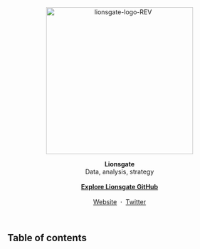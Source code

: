 <div align="center">
  <a href="/">
    <img src="https://user-images.githubusercontent.com/1711854/192616966-6e06241f-5e9d-47a6-9caa-6c77529cfd72.png" width=330 alt="lionsgate-logo-REV">
  </a>
  <br/>
  <p align="center">
      <strong>Lionsgate</strong>
    <br/>
      Data, analysis, strategy
    <br/>
    <br/>
      <a href="https://github.com/lionsgategrp"><strong>Explore Lionsgate GitHub</strong></a>
    <br/>
    <br/>
      <a href="m">Website</a>
    &nbsp;&middot;&nbsp;
      <a href="">Twitter</a>
  </p>
</div>

<br/>

## Table of contents
